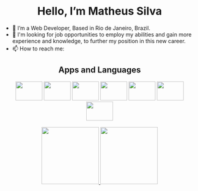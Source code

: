 
  <h1 align="center">Hello, I’m Matheus Silva</h1>
  
- 🌱 I’m a Web Developer, Based in Rio de Janeiro, Brazil.
- 👀 I'm looking for job opportunities to employ my abilities and gain more experience and knowledge, to further my position in this new career.
- 📫 How to reach me:   <a href="mailto:matheus.archaeo@gmail.com"><img height = "17" width="70" src="https://img.shields.io/badge/Gmail-D14836?style=for-the-badge&logo=gmail&logoColor=white"></a>

<h2 align="center">Apps and Languages</h2>
<div align="center" style="display: inline_block">
    <img height="50" width="70" src="https://cdn.jsdelivr.net/gh/devicons/devicon/icons/photoshop/photoshop-plain.svg" />
    <img height="50" width="70" src="https://cdn.jsdelivr.net/gh/devicons/devicon/icons/html5/html5-original-wordmark.svg" />
    <img height="50" width="70" src="https://cdn.jsdelivr.net/gh/devicons/devicon/icons/css3/css3-original-wordmark.svg" />
    <img height="50" width="70" src="https://cdn.jsdelivr.net/gh/devicons/devicon/icons/bootstrap/bootstrap-plain-wordmark.svg" />
    <img height="50" width="70" src="https://cdn.jsdelivr.net/gh/devicons/devicon/icons/php/php-plain.svg" />
    <img height="50" width="70" src="https://cdn.jsdelivr.net/gh/devicons/devicon/icons/javascript/javascript-original.svg" />
    <img height="50" width="70" src="https://cdn.jsdelivr.net/gh/devicons/devicon/icons/mysql/mysql-original-wordmark.svg" />

</div>

<div align="center"> <br>
  <a href="https://github.com/MatheusNfs/">
    <img height="150em" src="https://github-readme-stats.vercel.app/api?username=MatheusNfs&theme=radical&show_icons=true&include_all_commits=true"/>
    <img height="150em" src="https://github-readme-stats.vercel.app/api/top-langs/?username=MatheusNfs&layout=compact&langs_count=7&theme=radical"/>
    
  </a>
</div>
<!---
MatheusNfs/MatheusNfs is a ✨ special ✨ repository because its `README.md` (this file) appears on your GitHub profile.
You can click the Preview link to take a look at your changes.
--->
